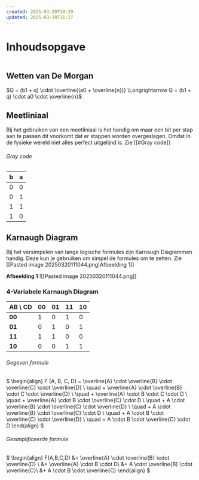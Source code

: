 ```yaml
---
created: 2025-03-20T10:29
updated: 2025-03-20T11:27
---
```

# Inhoudsopgave 

```toc
```

## Wetten van De Morgan
$Q = (b1 + q) \cdot \overline{(a0 + \overline{n})} \Longrightarrow Q = (b1 + q) \cdot a0 \cdot \overline{n}$

## Meetliniaal

Bij het gebruiken van een meetliniaal is het handig om maar een bit per stap aan te passen dit voorkomt dat er stappen worden overgeslagen. Omdat in de fysieke wereld niet alles perfect uitgelijnd is. Zie [[#Gray code]]

###### Gray code

| b   | a   |
| --- | --- |
| 0   | 0   |
| 0   | 1   |
| 1   | 1   |
| 1   | 0   |

## Karnaugh Diagram
Bij het versimpelen van lange logische formules zijn Karnaugh Diagrammen handig. Deze kun je gebruiken om simpel de formules om te zetten. Zie [[Pasted image 20250320111044.png|Afbeelding 1]]

**Afbeelding 1**
![[Pasted image 20250320111044.png]]

### 4-Variabele Karnaugh Diagram

| AB \ CD | 00  | 01  | 11  | 10  |
|---------|----|----|----|----|
| **00**  |  1 |  0 |  1 |  0 |
| **01**  |  0 |  1 |  0 |  1 |
| **11**  |  1 |  1 |  0 |  0 |
| **10**  |  0 |  0 |  1 |  1 |

###### Gegeven formule
$
\begin{align}
F (A, B, C, D) = \overline{A} \cdot \overline{B} \cdot \overline{C} \cdot \overline{D} \\
\quad + \overline{A} \cdot \overline{B} \cdot C \cdot \overline{D} \\
\quad + \overline{A} \cdot B \cdot C \cdot D \\
\quad + \overline{A} \cdot B \cdot \overline{C} \cdot D \\
\quad + A \cdot \overline{B} \cdot \overline{C} \cdot \overline{D} \\
\quad + A \cdot \overline{B} \cdot \overline{C} \cdot D \\
\quad + A \cdot B \cdot \overline{C} \cdot \overline{D} \\
\quad + A \cdot B \cdot \overline{C} \cdot D
\end{align}
$

###### Gesimplificeerde formule

$
\begin{align}
F(A,B,C,D) 
&= \overline{A} \cdot \overline{B} \cdot \overline{D} \\
&+ \overline{A} \cdot B \cdot D\\
&+ A \cdot \overline{B} \cdot \overline{C}\\
&+ A \cdot B \cdot \overline{C}
\end{align}
$


